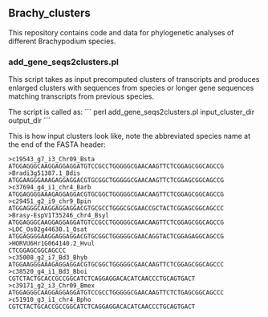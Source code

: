 ## Brachy_clusters

This repository contains code and data for phylogenetic analyses of different Brachypodium species.

### add_gene_seqs2clusters.pl

This script takes as input precomputed clusters of transcripts and produces enlarged clusters with sequences from species or longer gene sequences matching transcripts from previous species.

The script is called as: 
´´´
perl add_gene_seqs2clusters.pl input_cluster_dir output_dir
´´´

This is how input clusters look like, note the abbreviated species name at the end of the FASTA header:
```
>c19543_g7_i3_Chr09_Bsta
ATGGAGGGCAAGGAGGAGGATGTCCGCCTGGGGGCGAACAAGTTCTCGGAGCGGCAGCCG
>Bradi3g51387.1_Bdis
ATGGAAGGGAAAGAGGAGGACGTGCGGCTGGGGGCGAACAAGTTCTCGGAGCGGCAGCCG
>c37694_g4_i1_chr4_Barb
ATGGAGGGGAAAGAGGAGGACGTGCGGCTGGGGGCGAACAAGTTCTCGGAGCGGCAGCCG
>c29451_g2_i9_chr9_Bpin
ATGGAGGGCAAGGAGGAGGACGTGCGCCTGGGCGCGAACCGCTACTCGGAGCGGCAGCCC
>Brasy-EspV1T35246_chr4_Bsyl
ATGGAGGGCAAGGAGGAGGATGTCCGCCTGGGGGCGAACAAGTTCTCGGAGCGGCAGCCG
>LOC_Os02g44630.1_Osat
ATGGAGGGGAAGGAGGAGGACGTGCGGCTGGGGGCGAACAGGTACTCGGAGAGGCAGCCG
>HORVU6Hr1G064140.2_Hvul
CTCGGAGCGGCAGCCC
>c35008_g2_i7_Bd3_Bhyb
ATGGAAGGGAAAGAGGAGGACGTGCGGCTGGGGGCGAACAAGTTCTCGGAGCGGCAGCCC
>c38520_g4_i1_Bd3_Bboi
CGTCTACTGCACCGCCGGCATCTCAGGAGGACACATCAACCCTGCAGTGACT
>c39171_g2_i3_Chr09_Bmex
ATGGAGGGCAAGGAGGAGGATGTCCGCCTGGGGGCGAACAAGTTCTCTGAGCGGCAGCCC
>c51910_g3_i1_chr4_Bpho
CGTCTACTGCACCGCCGGCATCTCAGGAGGACACATCAACCCTGCAGTGACT
```

